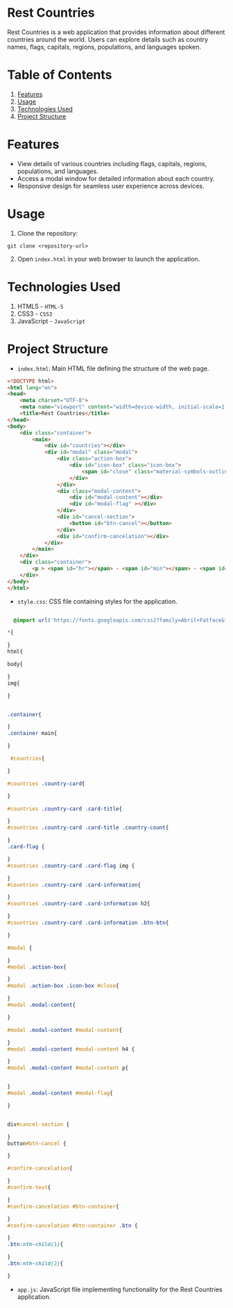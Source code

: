 # Rest Countries    

Rest Countries is a web application that provides information about different countries around the world. Users can explore details such as country names, flags, capitals, regions, populations, and languages spoken.       

# Table of Contents   
1. [Features](#Features)
1. [Usage](#Usage)
1. [Technologies Used](#Technologies-Used)
1. [Project Structure](#Project-Structure)
[]()

# Features    
- View details of various countries including flags, capitals, regions, populations, and languages.
- Access a modal window for detailed information about each country.
- Responsive design for seamless user experience across devices.   

# Usage   
1. Clone the repository:   
```git
git clone <repository-url>
```   
2. Open `index.html` in your web browser to launch the application.    

# Technologies Used    
1. HTML5 - `HTML-5`    
1. CSS3 - `CSS3`   
1. JavaScript - `JavaScript`   

# Project Structure   
- `index.html`: Main HTML file defining the structure of the web page.   
```html
<!DOCTYPE html>
<html lang="en">
<head>
    <meta charset="UTF-8">
    <meta name="viewport" content="width=device-width, initial-scale=1.0">
    <title>Rest Countries</title>
</head>
<body>
    <div class="container">
        <main>
            <div id="countries"></div>
            <div id="modal" class="modal">
                <div class="action-box">
                    <div id="icon-box" class="icon-box">
                        <span id="close" class="material-symbols-outlined">close</span>
                    </div>
                </div>
                <div class="modal-content">
                    <div id="modal-content"></div>
                    <div id="modal-flag" ></div>  
                </div>
                <div id="cancel-section">
                    <button id="btn-cancel"></button>
                </div>
                <div id="confirm-cancelation"></div>
            </div>
        </main>
    </div>
    <div class="container">
        <p > <span id="hr"></span> - <span id="min"></span> - <span id="sec"></span> - <span id="mili"></span></p>
    </div>
</body>
</html> 
```   
- `style.css`: CSS file containing styles for the application.   
```css

  @import url('https://fonts.googleapis.com/css2?family=Abril+Fatface&family=Ubuntu:wght@300;400;500;700&display=swap');

*{

}
html{

body{

}
img{

}


.container{

}
.container main{

}

 #countries{

}

#countries .country-card{

}

#countries .country-card .card-title{

}
#countries .country-card .card-title .country-count{

}
.card-flag {

}
#countries .country-card .card-flag img {

}
#countries .country-card .card-information{

}
#countries .country-card .card-information h2{

}
#countries .country-card .card-information .btn-btn{

}

#modal {

}
#modal .action-box{

}
#modal .action-box .icon-box #close{

}
#modal .modal-content{

}

#modal .modal-content #modal-content{

}
#modal .modal-content #modal-content h4 {

}
#modal .modal-content #modal-content p{


}
#modal .modal-content #modal-flag{

}


div#cancel-section {

}
button#btn-cancel {

}

#confirm-cancelation{

}
#confirm-text{

}
#confirm-cancelation #btn-container{

}
#confirm-cancelation #btn-container .btn {

}
.btn:nth-child(1){

}
.btn:nth-child(2){

}
```   
- `app.js`: JavaScript file implementing functionality for the Rest Countries application.   
